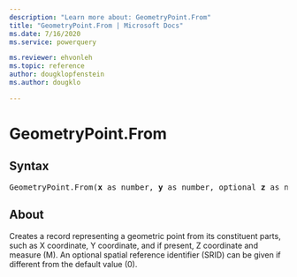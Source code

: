 ```yaml
---
description: "Learn more about: GeometryPoint.From"
title: "GeometryPoint.From | Microsoft Docs"
ms.date: 7/16/2020
ms.service: powerquery

ms.reviewer: ehvonleh
ms.topic: reference
author: dougklopfenstein
ms.author: dougklo

---
```

# GeometryPoint.From
## Syntax

<pre>
GeometryPoint.From(<b>x</b> as number, <b>y</b> as number, optional <b>z</b> as nullable number, optional <b>m</b> as nullable number, optional <b>srid</b> as nullable number) as record
</pre>

## About
Creates a record representing a geometric point from its constituent parts, such as X coordinate, Y coordinate, and if present, Z coordinate and measure (M). An optional spatial reference identifier (SRID) can be given if different from the default value (0).
